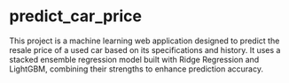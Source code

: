 # predict_car_price
This project is a machine learning web application designed to predict the resale price of a used car based on its specifications and history. It uses a stacked ensemble regression model built with Ridge Regression and LightGBM, combining their strengths to enhance prediction accuracy.
